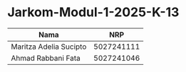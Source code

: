 # Jarkom-Modul-1-2025-K-13

| Nama                   | NRP        |
|-------------------------|------------|
| Maritza Adelia Sucipto | 5027241111 |
| Ahmad Rabbani Fata     | 5027241046 |
